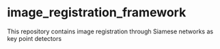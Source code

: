 # image_registration_framework
This repository contains image registration through Siamese networks as key point detectors
